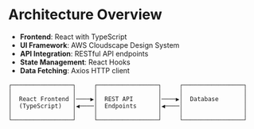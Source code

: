 # Architecture Overview

- **Frontend**: React with TypeScript
- **UI Framework**: AWS Cloudscape Design System
- **API Integration**: RESTful API endpoints
- **State Management**: React Hooks
- **Data Fetching**: Axios HTTP client

```
┌─────────────────┐     ┌─────────────────┐     ┌─────────────────┐
│                 │     │                 │     │                 │
│  React Frontend │────▶│  REST API       │────▶│  Database       │
│  (TypeScript)   │◀────│  Endpoints      │◀────│                 │
│                 │     │                 │     │                 │
└─────────────────┘     └─────────────────┘     └─────────────────┘
```